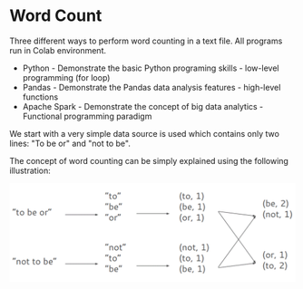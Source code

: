 # Word Count
Three different ways to perform word counting in a text file. All programs run in Colab environment. 
- Python - Demonstrate the basic Python programing skills - low-level programming (for loop)
- Pandas - Demonstrate the Pandas data analysis features - high-level functions
- Apache Spark - Demonstrate the concept of big data analytics - Functional programming paradigm

We start with a very simple data source is used which contains only two lines: "To be or" and "not to be". 

The concept of word counting can be simply explained using the following illustration:

![](https://github.com/wcj365/word-count/blob/master/ToBeOrNotToBe.GIF)
